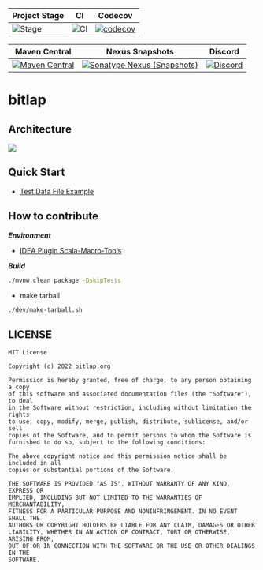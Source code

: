 | Project Stage | CI              | Codecov                                   |
| ------------- | --------------- | ----------------------------------------- |
| ![Stage]      | ![CI][Badge-CI] | [![codecov][Badge-Codecov]][Link-Codecov] |

| Maven Central    | Nexus Snapshots    |     Discord  |
| ---------------- | ------------------ | --------- |
| [![Maven Central][Badge-Maven]][Link-Maven] | [![Sonatype Nexus (Snapshots)][Badge-Snapshots]][Link-Snapshots] | [![Discord][Badge-Discord]][Link-Discord]  |


# bitlap

## Architecture

![](http://ice-img.flutterdart.cn/2021-08-01-165808.png)

## Quick Start

* [Test Data File Example](https://docs.google.com/spreadsheets/d/13KNvNTGYRjdPSsp9PSrIMU_2uKqKkJa-BgL4Q236Ky0/edit?usp=sharing)

## How to contribute

***Environment***

* [IDEA Plugin Scala-Macro-Tools](https://github.com/bitlap/scala-macro-tools)

***Build***

```sh
./mvnw clean package -DskipTests
```

* make tarball

```sh
./dev/make-tarball.sh
```

## LICENSE

```
MIT License

Copyright (c) 2022 bitlap.org

Permission is hereby granted, free of charge, to any person obtaining a copy
of this software and associated documentation files (the "Software"), to deal
in the Software without restriction, including without limitation the rights
to use, copy, modify, merge, publish, distribute, sublicense, and/or sell
copies of the Software, and to permit persons to whom the Software is
furnished to do so, subject to the following conditions:

The above copyright notice and this permission notice shall be included in all
copies or substantial portions of the Software.

THE SOFTWARE IS PROVIDED "AS IS", WITHOUT WARRANTY OF ANY KIND, EXPRESS OR
IMPLIED, INCLUDING BUT NOT LIMITED TO THE WARRANTIES OF MERCHANTABILITY,
FITNESS FOR A PARTICULAR PURPOSE AND NONINFRINGEMENT. IN NO EVENT SHALL THE
AUTHORS OR COPYRIGHT HOLDERS BE LIABLE FOR ANY CLAIM, DAMAGES OR OTHER
LIABILITY, WHETHER IN AN ACTION OF CONTRACT, TORT OR OTHERWISE, ARISING FROM,
OUT OF OR IN CONNECTION WITH THE SOFTWARE OR THE USE OR OTHER DEALINGS IN THE
SOFTWARE.
```

[Stage]: https://img.shields.io/badge/Project%20Stage-Development-yellowgreen.svg
[Badge-CI]: https://github.com/bitlap/bitlap/actions/workflows/ci.yml/badge.svg
[Badge-Maven]: https://img.shields.io/maven-central/v/org.bitlap/bitlap
[Badge-Discord]: https://img.shields.io/discord/968687999862841384
[Badge-Codecov]: https://codecov.io/gh/bitlap/bitlap/branch/main/graph/badge.svg?token=9XJ2LC2K8M
[Badge-Snapshots]: https://img.shields.io/nexus/s/org.bitlap/bitlap-core?server=https%3A%2F%2Fs01.oss.sonatype.org

[Link-Discord]: https://discord.com/invite/vp5stpz6eU
[Link-Codecov]: https://codecov.io/gh/bitlap/bitlap
[Link-Maven]: https://search.maven.org/search?q=g:%22org.bitlap%22%20AND%20a:%22bitlap%22
[Link-Snapshots]: https://s01.oss.sonatype.org/content/repositories/snapshots/org/bitlap/
